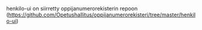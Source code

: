 henkilo-ui on siirretty oppijanumerorekisterin repoon (https://github.com/Opetushallitus/oppijanumerorekisteri/tree/master/henkilo-ui)
